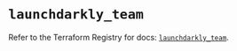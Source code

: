 # `launchdarkly_team`

Refer to the Terraform Registry for docs: [`launchdarkly_team`](https://registry.terraform.io/providers/launchdarkly/launchdarkly/2.17.0/docs/resources/team).

